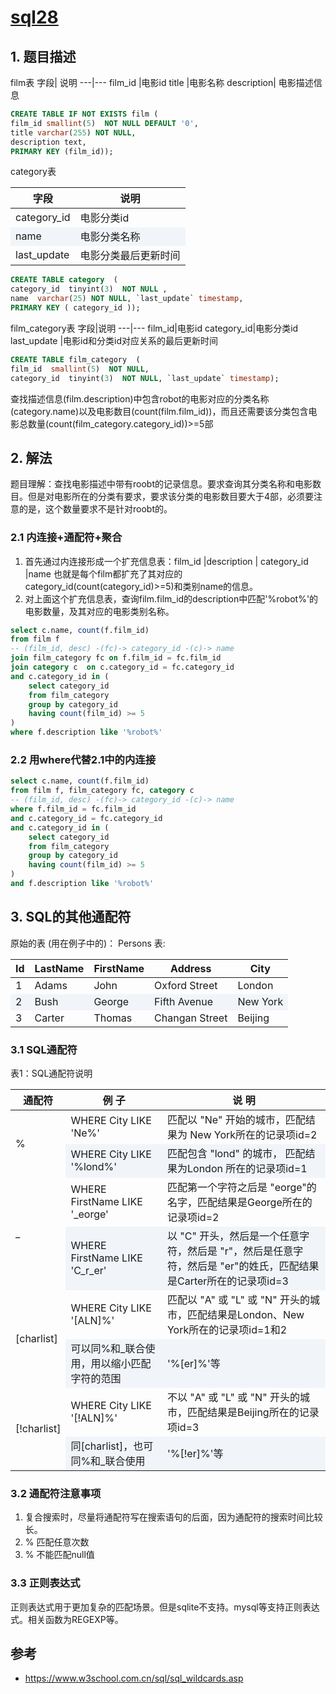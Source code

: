 <style>
/*隔行变色*/
table tbody tr:nth-child(2n) {
    background: rgba(158,188,226,0.12); 
}

/*悬浮变色：鼠标指向表格内该行时，该行变色*/
table tr:hover {
    background: #efefef; 
}
</style>

# [sql28](https://www.nowcoder.com/practice/3a303a39cc40489b99a7e1867e6507c5?tpId=82&&tqId=29780&rp=1&ru=/ta/sql&qru=/ta/sql/question-ranking)

## 1. 题目描述

film表
字段|	说明
---|---
film_id	|电影id
title	|电影名称
description|	电影描述信息

```sql
CREATE TABLE IF NOT EXISTS film (
film_id smallint(5)  NOT NULL DEFAULT '0',
title varchar(255) NOT NULL,
description text,
PRIMARY KEY (film_id));
```

category表

字段 | 说明
---|---
category_id	|电影分类id
name	|电影分类名称
last_update|电影分类最后更新时间

```sql
CREATE TABLE category  (
category_id  tinyint(3)  NOT NULL ,
name  varchar(25) NOT NULL, `last_update` timestamp,
PRIMARY KEY ( category_id ));
```

film_category表
字段|说明
---|---
film_id|电影id
category_id|电影分类id
last_update	|电影id和分类id对应关系的最后更新时间

```sql
CREATE TABLE film_category  (
film_id  smallint(5)  NOT NULL,
category_id  tinyint(3)  NOT NULL, `last_update` timestamp);
```

查找描述信息(film.description)中包含robot的电影对应的分类名称(category.name)以及电影数目(count(film.film_id))，而且还需要该分类包含电影总数量(count(film_category.category_id))>=5部


## 2. 解法

题目理解：查找电影描述中带有roobt的记录信息。要求查询其分类名称和电影数目。但是对电影所在的分类有要求，要求该分类的电影数目要大于4部，必须要注意的是，这个数量要求不是针对roobt的。

### 2.1 内连接+通配符+聚合

1. 首先通过内连接形成一个扩充信息表：film_id |description | category_id |name
也就是每个film都扩充了其对应的category_id(count(category_id)>=5)和类别name的信息。
2. 对上面这个扩充信息表，查询film.film_id的description中匹配'%robot%'的电影数量，及其对应的电影类别名称。

```sql
select c.name, count(f.film_id)
from film f
-- (film_id, desc) -(fc)-> category_id -(c)-> name
join film_category fc on f.film_id = fc.film_id
join category c  on c.category_id = fc.category_id  
and c.category_id in (
    select category_id
    from film_category 
    group by category_id
    having count(film_id) >= 5
)
where f.description like '%robot%'
```

### 2.2 用where代替2.1中的内连接

```sql
select c.name, count(f.film_id)
from film f, film_category fc, category c
-- (film_id, desc) -(fc)-> category_id -(c)-> name
where f.film_id = fc.film_id
and c.category_id = fc.category_id  
and c.category_id in (
    select category_id
    from film_category 
    group by category_id
    having count(film_id) >= 5
)
and f.description like '%robot%'
```

## 3. SQL的其他通配符

原始的表 (用在例子中的)：
Persons 表:

Id|	LastName|	FirstName|	Address	|City
---|---|---|---|---
1|	Adams|	John|	Oxford Street|	London
2|	Bush|	George|	Fifth Avenue|	New York
3|	Carter|	Thomas|	Changan Street|	Beijing

### 3.1 SQL通配符

表1：SQL通配符说明
<table>
    <thead>
        <th> 通配符 </th>
        <th> 例  子 </th>
        <th> 说  明 </th>
    </thead>
    <tbody>
        <tr>
            <td rowspan='2'> % </td>
            <td> WHERE City LIKE 'Ne%'</td>
            <td> 匹配以 "Ne" 开始的城市，匹配结果为 New York所在的记录项id=2</td>
        </tr>
        <tr>
            <td>WHERE City LIKE '%lond%' </td>
            <td>匹配包含 "lond" 的城市， 匹配结果为London 所在的记录项id=1</td>
        </tr>
        <tr>
            <td rowspan='2'> _ </td>
            <td> WHERE FirstName LIKE '_eorge' </td>
            <td> 匹配第一个字符之后是 "eorge"的名字，匹配结果是George所在的记录项id=2</td>
        </tr>
        <tr>
            <td>WHERE FirstName LIKE 'C_r_er' </td>
            <td> 以 "C" 开头，然后是一个任意字符，然后是 "r"，然后是任意字符，然后是 "er"的姓氏，匹配结果是Carter所在的记录项id=3</td>
        </tr>
        <tr>
            <td rowspan='2'> [charlist] </td>
            <td>WHERE City LIKE '[ALN]%' </td>
            <td> 匹配以 "A" 或 "L" 或 "N" 开头的城市，匹配结果是London、New York所在的记录项id=1和2</td>
        </tr>
        <tr>
            <td>可以同%和_联合使用，用以缩小匹配字符的范围</td>
            <td> '%[er]%'等</td>
        </tr>
        <tr>
            <td rowspan='2'> [!charlist]</td>
            <td>WHERE City LIKE '[!ALN]%' </td>
            <td> 不以 "A" 或 "L" 或 "N" 开头的城市，匹配结果是Beijing所在的记录项id=3</td>
        </tr>
        <tr>
            <td> 同[charlist]，也可同%和_联合使用 </td>
            <td> '%[!er]%'等</td>
        </tr>
    </tbody>
</table>

### 3.2 通配符注意事项

1. 复合搜索时，尽量将通配符写在搜索语句的后面，因为通配符的搜索时间比较长。
2. % 匹配任意次数
3. % 不能匹配null值


### 3.3 正则表达式

正则表达式用于更加复杂的匹配场景。但是sqlite不支持。mysql等支持正则表达式。相关函数为REGEXP等。


## 参考
- https://www.w3school.com.cn/sql/sql_wildcards.asp